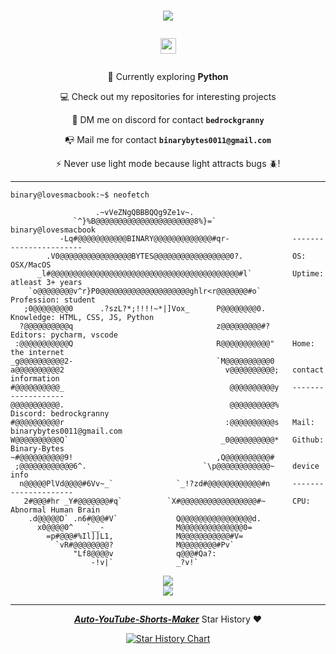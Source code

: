 <h1 align=center>
    <a href="https://git.io/typing-svg">
        <img src="https://readme-typing-svg.demolab.com?font=Righteous&size=30&duration=2000&pause=1000&color=CDAB1E&center=true&vCenter=true&random=false&width=435&height=50&lines=Hi+there!+%F0%9F%91%8B;I'm+a+curious+student+%F0%9F%8F%AB%F0%9F%92%BB;%3C%3E+Check+out+my+projects+%3C%2F%3E;Thanks+for+visiting!+%F0%9F%98%80" />
    </a>

  <p align="center">
  <a href="https://github.com/Binary-Bytes" target="blank">
    <img align="center" 
     src="https://komarev.com/ghpvc/?username=Binary-Bytes&style=for-the-badge&label=PROFILE+VIEWS+(since+9MAY2024)" height="25"
     alt="views count" />
  </a>
  </p>
</h1>

<div align="center">
  
  🐍 Currently exploring **Python**

  💻 Check out my repositories for interesting projects

  💬 DM me on discord for contact **`bedrockgranny`**
  
  📭 Mail me for contact **`binarybytes0011@gmail.com`**

  ⚡ Never use light mode because light attracts bugs 🪲!
  
</div>

-----
```console
binary@lovesmacbook:~$ neofetch

                   .~vVeZNgQBBBQQg9Ze1v~.                   
              `^}%B@@@@@@@@@@@@@@@@@@@@@@8%}=`                 binary@lovesmacbook
           -Lq#@@@@@@@@@@@BINARY@@@@@@@@@@@@@#qr-              -----------------------
        .V0@@@@@@@@@@@@@@@@BYTES@@@@@@@@@@@@@@@@@0?.           OS: OSX/MacOS
      _l#@@@@@@@@@@@@@@@@@@@@@@@@@@@@@@@@@@@@@@@@@@#l`         Uptime: atleast 3+ years
    `o@@@@@@@@v^r}P0@@@@@@@@@@@@@@@@@@@@ghlr<r@@@@@@@#o`       Profession: student
   ;0@@@@@@@@0      .?szL?*;!!!!~*|]Vox_      P@@@@@@@@0.      Knowledge: HTML, CSS, JS, Python
  ?@@@@@@@@@@q                                z@@@@@@@@@#?     Editors: pycharm, vscode
 :@@@@@@@@@@@Q                                R@@@@@@@@@@@"    Home: the internet
_g@@@@@@@@@@2-                                `M@@@@@@@@@@0    
a@@@@@@@@@@2                                    v@@@@@@@@@@;   contact information
#@@@@@@@@@@_                                     @@@@@@@@@@y   -------------------
@@@@@@@@@@@.                                     @@@@@@@@@@%   Discord: bedrockgranny
#@@@@@@@@@@r                                    :@@@@@@@@@@s   Mail: binarybytes0011@gmail.com
W@@@@@@@@@@Q`                                  _0@@@@@@@@@@*   Github: Binary-Bytes
~#@@@@@@@@@@9!                                ,Q@@@@@@@@@@#    
 ;@@@@@@@@@@@@6^.                          `\p@@@@@@@@@@@@~    device info  
  n@@@@@PlVd@@@@#6Vv~_`              `_!?zd#@@@@@@@@@@@@#n     ---------------------
   2#@@@#hr _Y#@@@@@@@#q`          `X#@@@@@@@@@@@@@@@@@#~      CPU: Abnormal Human Brain
    .d@@@@@D` .n6#@@@#V`             Q@@@@@@@@@@@@@@@@d.
      x0@@@@0^   `__-                M@@@@@@@@@@@@@@0=         
        =p#@@@#%Il]]L1,              M@@@@@@@@@@@#V=           
          `vR#@@@@@@@@?              M@@@@@@@@#Pv`             
              "Lf8@@@@v              q@@@#Qa?:                 
                  -!v|`              _?v!`                     
```

<div align="center">
    <img src="https://skillicons.dev/icons?i=html,css,javascript,python,nodejs,git,vscode,pycharm,github" /><br>
    <img src="https://skillicons.dev/icons?i=discordjs,discord,github,apple" />
</div>

-----
<div align="center">
  
[***Auto-YouTube-Shorts-Maker***](https://github.com/Binary-Bytes/Auto-YouTube-Shorts-Maker) Star History ❤️

<a href="https://star-history.com/#Binary-Bytes/Auto-YouTube-Shorts-Maker&Date">
 <picture>
   <source media="(prefers-color-scheme: dark)" srcset="https://api.star-history.com/svg?repos=Binary-Bytes/Auto-YouTube-Shorts-Maker&type=Date&theme=dark" />
   <source media="(prefers-color-scheme: light)" srcset="https://api.star-history.com/svg?repos=Binary-Bytes/Auto-YouTube-Shorts-Maker&type=Date" />
   <img alt="Star History Chart" src="https://api.star-history.com/svg?repos=Binary-Bytes/Auto-YouTube-Shorts-Maker&type=Date" />
 </picture>
</a>

</div>
